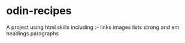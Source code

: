 # odin-recipes
A project using html skills including :-
links
images
lists
strong and em
headings
paragraphs
